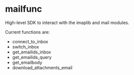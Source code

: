 # mailfunc
High-level SDK to interact with the imaplib and mail modules.

Current functions are:
- connect_to_inbox
- switch_inbox
- get_emailids_inbox
- get_emailids_query
- get_emailbody
- download_attachments_email
